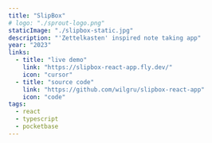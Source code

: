 ```yaml
---
title: "SlipBox"
# logo: "./sprout-logo.png"
staticImage: "./slipbox-static.jpg"
description: "'Zettelkasten' inspired note taking app"
year: "2023"
links:
  - title: "live demo"
    link: "https://slipbox-react-app.fly.dev/"
    icon: "cursor"
  - title: "source code"
    link: "https://github.com/wilgru/slipbox-react-app"
    icon: "code"
tags:
  - react
  - typescript
  - pocketbase
---
```

